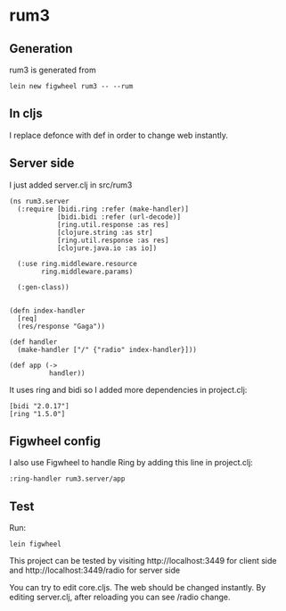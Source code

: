 # rum3


## Generation

rum3 is generated from
````
lein new figwheel rum3 -- --rum

````


## In cljs

I replace defonce with def in order to change web instantly.

## Server side

I just added server.clj in src/rum3

````
(ns rum3.server
  (:require [bidi.ring :refer (make-handler)]
            [bidi.bidi :refer (url-decode)]
            [ring.util.response :as res]
            [clojure.string :as str]
            [ring.util.response :as res]
            [clojure.java.io :as io])
  
  (:use ring.middleware.resource
        ring.middleware.params)
  
  (:gen-class))


(defn index-handler
  [req]
  (res/response "Gaga"))

(def handler
  (make-handler ["/" {"radio" index-handler}]))

(def app (->
          handler))
````

It uses ring and bidi so I added more dependencies in project.clj:


````
[bidi "2.0.17"]
[ring "1.5.0"]

````


## Figwheel config

I also use Figwheel to handle Ring by adding this line in project.clj:


````
:ring-handler rum3.server/app
````


## Test


Run:

````
lein figwheel
````

This project can be tested by visiting http://localhost:3449 for client side and http://localhost:3449/radio for server side

You can try to edit core.cljs. The web should be changed instantly. By editing server.clj, after reloading you can see /radio change.